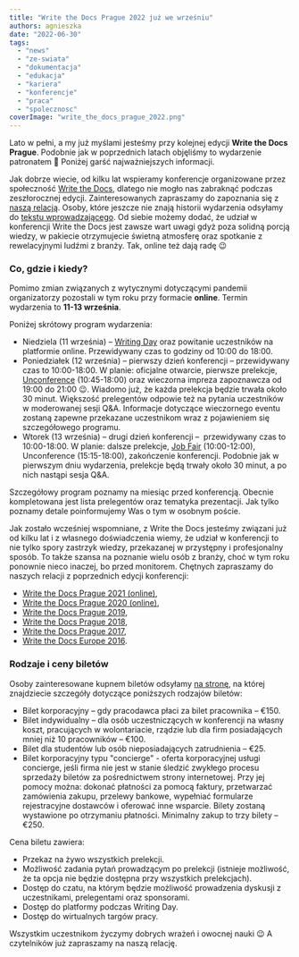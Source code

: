 ```yaml
---
title: "Write the Docs Prague 2022 już we wrześniu"
authors: agnieszka
date: "2022-06-30"
tags:
  - "news"
  - "ze-swiata"
  - "dokumentacja"
  - "edukacja"
  - "kariera"
  - "konferencje"
  - "praca"
  - "spolecznosc"
coverImage: "write_the_docs_prague_2022.png"
---
```


Lato w pełni, a my już myślami jesteśmy przy kolejnej edycji **Write the Docs
Prague**. Podobnie jak w poprzednich latach objęliśmy to wydarzenie patronatem
🙂 Poniżej garść najważniejszych informacji.

Jak dobrze wiecie, od kilku lat wspieramy konferencje organizowane przez
społeczność [Write the Docs](https://www.writethedocs.org/), dlatego nie mogło
nas zabraknąć podczas zeszłorocznej edycji. Zainteresowanych zapraszamy do
zapoznania się z
[naszą relacją](http://techwriter.pl/relacja-z-konferenecji-write-the-docs-prague-2021/).
Osoby, które jeszcze nie znają historii wydarzenia odsyłamy
do [tekstu wprowadzającego](http://techwriter.pl/poznajcie-write-the-docs-europe/).
Od siebie możemy dodać, że udział w konferencji Write the Docs jest zawsze wart
uwagi gdyż poza solidną porcją wiedzy, w pakiecie otrzymujecie świetną atmosferę
oraz spotkanie z rewelacyjnymi ludźmi z branży. Tak, online też dają radę 😉

### Co, gdzie i kiedy?

Pomimo zmian związanych z wytycznymi dotyczącymi pandemii organizatorzy
pozostali w tym roku przy formacie **online**. Termin wydarzenia to **11-13
września**.

Poniżej skrótowy program wydarzenia:

- Niedziela (11 września) –
  [Writing Day](https://www.writethedocs.org/conf/prague/2022/writing-day/) oraz
  powitanie uczestników na platformie online. Przewidywany czas to godziny od
  10:00 do 18:00.
- Poniedziałek (12 września) – pierwszy dzień konferencji – przewidywany czas to
  10:00-18:00. W planie: oficjalne otwarcie, pierwsze prelekcje,
  [Unconference](https://www.writethedocs.org/conf/prague/2022/unconference/)
  (10:45-18:00) oraz wieczorna impreza zapoznawcza od 19:00 do 21:00 😉. Wiadomo
  już, że każda prelekcja będzie trwała około 30 minut. Większość prelegentów
  odpowie też na pytania uczestników w moderowanej sesji Q&A. Informacje
  dotyczące wieczornego eventu zostaną zapewne przekazane uczestnikom wraz z
  pojawieniem się szczegółowego programu.
- Wtorek (13 września) – drugi dzień konferencji –  przewidywany czas to
  10:00-18:00. W planie: dalsze prelekcje,
  [Job Fair](https://www.writethedocs.org/conf/prague/2022/job-fair/)
  (10:00-12:00), Unconference (15:15-18:00), zakończenie konferencji. Podobnie
  jak w pierwszym dniu wydarzenia, prelekcje będą trwały około 30 minut, a po
  nich nastąpi sesja Q&A.

Szczegółowy program poznamy na miesiąc przed konferencją. Obecnie kompletowana
jest lista prelegentów oraz tematyka prezentacji. Jak tylko poznamy detale
poinformujemy Was o tym w osobnym poście.

Jak zostało wcześniej wspomniane, z Write the Docs jesteśmy związani już od
kilku lat i z własnego doświadczenia wiemy, że udział w konferencji to nie tylko
spory zastrzyk wiedzy, przekazanej w przystępny i profesjonalny sposób. To także
szansa na poznanie wielu osób z branży, choć w tym roku ponownie nieco inaczej,
bo przed monitorem. Chętnych zapraszamy do naszych relacji z poprzednich edycji
konferencji:

- [Write the Docs Prague 2021 (online)](http://techwriter.pl/relacja-z-konferenecji-write-the-docs-prague-2021/),
- [Write the Docs Prague 2020 (online)](http://techwriter.pl/relacja-z-write-the-docs-prague-2020-online/),
- [Write the Docs Prague 2019](http://techwriter.pl/nasza-relacja-z-write-the-docs-prague-2019/),
- [Write the Docs Prague 2018](http://techwriter.pl/write-the-docs-prague-2018-relacja/),
- [Write the Docs Prague 2017](http://techwriter.pl/write-the-docs-prague-2017-relacja/),
- [Write the Docs Europe 2016](http://techwriter.pl/write-the-docs-europe-2016-relacja/).

### Rodzaje i ceny biletów

Osoby zainteresowane kupnem biletów
odsyłamy [na stronę](https://www.writethedocs.org/conf/prague/2022/tickets/), na
której znajdziecie szczegóły dotyczące poniższych rodzajów biletów:

- Bilet korporacyjny – gdy pracodawca płaci za bilet pracownika – €150.
- Bilet indywidualny – dla osób uczestniczących w konferencji na własny koszt,
  pracujących w wolontariacie, rządzie lub dla firm posiadających mniej niż 10
  pracowników – €100.
- Bilet dla studentów lub osób nieposiadających zatrudnienia – €25.
- Bilet korporacyjny typu "concierge" - oferta korporacyjnej usługi concierge,
  jeśli firma nie jest w stanie śledzić zwykłego procesu sprzedaży biletów za
  pośrednictwem strony internetowej. Przy jej pomocy można: dokonać płatności za
  pomocą faktury, przetwarzać zamówienia zakupu, przelewy bankowe, wypełniać
  formularze rejestracyjne dostawców i oferować inne wsparcie. Bilety zostaną
  wystawione po otrzymaniu płatności. Minimalny zakup to trzy bilety – €250.

Cena biletu zawiera:

- Przekaz na żywo wszystkich prelekcji.
- Możliwość zadania pytań prowadzącym po prelekcji (istnieje możliwość, że ta
  opcja nie będzie dostępna przy wszystkich prelekcjach).
- Dostęp do czatu, na którym będzie możliwość prowadzenia dyskusji z
  uczestnikami, prelegentami oraz sponsorami.
- Dostęp do platformy podczas Writing Day.
- Dostęp do wirtualnych targów pracy.

Wszystkim uczestnikom życzymy dobrych wrażeń i owocnej nauki 😉 A czytelników
już zapraszamy na naszą relację.
